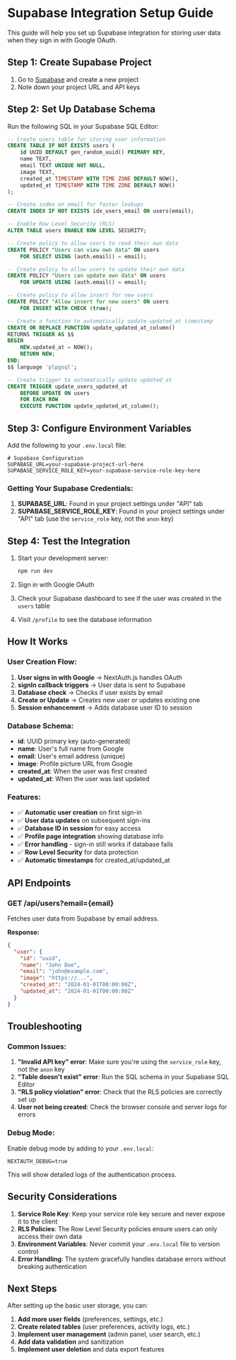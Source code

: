 # Supabase Integration Setup Guide

This guide will help you set up Supabase integration for storing user data when they sign in with Google OAuth.

## Step 1: Create Supabase Project

1. Go to [Supabase](https://supabase.com/) and create a new project
2. Note down your project URL and API keys

## Step 2: Set Up Database Schema

Run the following SQL in your Supabase SQL Editor:

```sql
-- Create users table for storing user information
CREATE TABLE IF NOT EXISTS users (
    id UUID DEFAULT gen_random_uuid() PRIMARY KEY,
    name TEXT,
    email TEXT UNIQUE NOT NULL,
    image TEXT,
    created_at TIMESTAMP WITH TIME ZONE DEFAULT NOW(),
    updated_at TIMESTAMP WITH TIME ZONE DEFAULT NOW()
);

-- Create index on email for faster lookups
CREATE INDEX IF NOT EXISTS idx_users_email ON users(email);

-- Enable Row Level Security (RLS)
ALTER TABLE users ENABLE ROW LEVEL SECURITY;

-- Create policy to allow users to read their own data
CREATE POLICY "Users can view own data" ON users
    FOR SELECT USING (auth.email() = email);

-- Create policy to allow users to update their own data
CREATE POLICY "Users can update own data" ON users
    FOR UPDATE USING (auth.email() = email);

-- Create policy to allow insert for new users
CREATE POLICY "Allow insert for new users" ON users
    FOR INSERT WITH CHECK (true);

-- Create a function to automatically update updated_at timestamp
CREATE OR REPLACE FUNCTION update_updated_at_column()
RETURNS TRIGGER AS $$
BEGIN
    NEW.updated_at = NOW();
    RETURN NEW;
END;
$$ language 'plpgsql';

-- Create trigger to automatically update updated_at
CREATE TRIGGER update_users_updated_at 
    BEFORE UPDATE ON users 
    FOR EACH ROW 
    EXECUTE FUNCTION update_updated_at_column();
```

## Step 3: Configure Environment Variables

Add the following to your `.env.local` file:

```env
# Supabase Configuration
SUPABASE_URL=your-supabase-project-url-here
SUPABASE_SERVICE_ROLE_KEY=your-supabase-service-role-key-here
```

### Getting Your Supabase Credentials:

1. **SUPABASE_URL**: Found in your project settings under "API" tab
2. **SUPABASE_SERVICE_ROLE_KEY**: Found in your project settings under "API" tab (use the `service_role` key, not the `anon` key)

## Step 4: Test the Integration

1. Start your development server:
   ```bash
   npm run dev
   ```

2. Sign in with Google OAuth

3. Check your Supabase dashboard to see if the user was created in the `users` table

4. Visit `/profile` to see the database information

## How It Works

### User Creation Flow:

1. **User signs in with Google** → NextAuth.js handles OAuth
2. **signIn callback triggers** → User data is sent to Supabase
3. **Database check** → Checks if user exists by email
4. **Create or Update** → Creates new user or updates existing one
5. **Session enhancement** → Adds database user ID to session

### Database Schema:

- **id**: UUID primary key (auto-generated)
- **name**: User's full name from Google
- **email**: User's email address (unique)
- **image**: Profile picture URL from Google
- **created_at**: When the user was first created
- **updated_at**: When the user was last updated

### Features:

- ✅ **Automatic user creation** on first sign-in
- ✅ **User data updates** on subsequent sign-ins
- ✅ **Database ID in session** for easy access
- ✅ **Profile page integration** showing database info
- ✅ **Error handling** - sign-in still works if database fails
- ✅ **Row Level Security** for data protection
- ✅ **Automatic timestamps** for created_at/updated_at

## API Endpoints

### GET /api/users?email={email}
Fetches user data from Supabase by email address.

**Response:**
```json
{
  "user": {
    "id": "uuid",
    "name": "John Doe",
    "email": "john@example.com",
    "image": "https://...",
    "created_at": "2024-01-01T00:00:00Z",
    "updated_at": "2024-01-01T00:00:00Z"
  }
}
```

## Troubleshooting

### Common Issues:

1. **"Invalid API key" error**: Make sure you're using the `service_role` key, not the `anon` key
2. **"Table doesn't exist" error**: Run the SQL schema in your Supabase SQL Editor
3. **"RLS policy violation" error**: Check that the RLS policies are correctly set up
4. **User not being created**: Check the browser console and server logs for errors

### Debug Mode:

Enable debug mode by adding to your `.env.local`:
```env
NEXTAUTH_DEBUG=true
```

This will show detailed logs of the authentication process.

## Security Considerations

1. **Service Role Key**: Keep your service role key secure and never expose it to the client
2. **RLS Policies**: The Row Level Security policies ensure users can only access their own data
3. **Environment Variables**: Never commit your `.env.local` file to version control
4. **Error Handling**: The system gracefully handles database errors without breaking authentication

## Next Steps

After setting up the basic user storage, you can:

1. **Add more user fields** (preferences, settings, etc.)
2. **Create related tables** (user preferences, activity logs, etc.)
3. **Implement user management** (admin panel, user search, etc.)
4. **Add data validation** and sanitization
5. **Implement user deletion** and data export features 